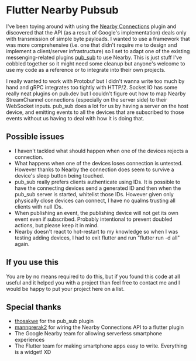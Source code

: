 # Flutter Nearby Pubsub

I've been toying around with using the [Nearby Connections](https://pub.dev/packages/nearby_connections) plugin and discovered that the API (as a result of Google's implementation) deals only with transmission of simple byte payloads. I wanted to use a framework that was more comprehensive (i.e. one that didn't require me to design and implement a client/server infrastructure) so I set to adapt one of the existing messenging-related plugins [pub_sub](https://pub.dev/packages/pub_sub) to use Nearby. This is just stuff I've cobbled together so it might need some cleanup but anyone's welcome to use my code as a reference or to integrate into their own projects.

I really wanted to work with Protobuf but I didn't wanna write too much by hand and gRPC integrates too tightly with HTTP/2. Socket IO has some really neat plugins on pub.dev but I couldn't figure out how to map Nearby StreamChannel connections (especially on the server side) to their WebSocket inputs. pub_sub does a lot for us by having a server on the host device, and emitting events to all the devices that are subscribed to those events without us having to deal with how it is doing that.

## Possible issues

 * I haven't tackled what should happen when one of the devices rejects a connection.
 * What happens when one of the devices loses connection is untested. However thanks to Nearby the connection does seem to survive a device's sleep button being touched.
 * pub_sub really prefers clients authenticate using IDs. It is possible to have the connecting devices send a generated ID and then when the pub_sub server is started, whitelist those IDs. However given only physically close devices can connect, I have no qualms trusting all clients with null IDs.
 * When publishing an event, the publishing device will not get its own event even if subscribed. Probably intentional to prevent doubled actions, but please keep it in mind.
 * Nearby doesn't react to hot-restart to my knowledge so when I was testing adding devices, I had to exit flutter and run "flutter run -d all" again.
 
## If you use this

You are by no means required to do this, but if you found this code at all useful and it helped you with a project than feel free to contact me and I would be happy to put your project here on a list.

## Special thanks

 * [thosakwe](https://github.com/thosakwe) for the pub_sub plugin
 * [mannprerak2](https://github.com/mannprerak2) for wiring the Nearby Connections API to a flutter plugin
 * The Google Nearby team for allowing serverless smartphone experiences
 * The Flutter team for making smartphone apps easy to write. Everything is a widget! XD
